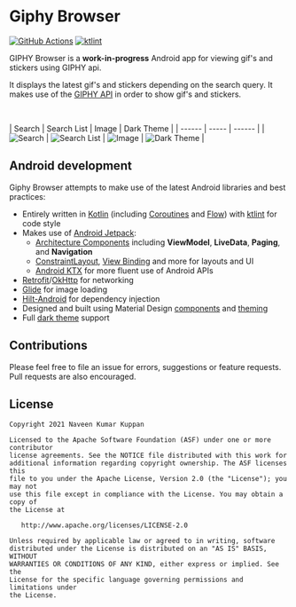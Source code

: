 # Giphy Browser

[![GitHub Actions](https://github.com/naveenkumarn27/giphy-browser/workflows/workflow/badge.svg)](.github/workflows/workflow.yml)
[![ktlint](https://img.shields.io/badge/code%20style-%E2%9D%A4-FF4081.svg)](https://ktlint.github.io/)

GIPHY Browser is a **work-in-progress** Android app for viewing gif's and stickers using GIPHY api.

It displays the latest gif's and stickers depending on the search query. It makes use of the [GIPHY API](https://developers.giphy.com/) in order to show gif's and stickers.

<br>

| Search | Search List | Image | Dark Theme |
| ------ | ----- | ------ |
| ![Search](art/screenshots/screenshot-1.png) | ![Search List](art/screenshots/screenshot-2.png) | ![Image](art/screenshots/screenshot-3.png) | ![Dark Theme](art/screenshots/screenshot-4.png) |

## Android development

Giphy Browser attempts to make use of the latest Android libraries and best practices:
* Entirely written in [Kotlin](https://kotlinlang.org/) (including [Coroutines](https://kotlinlang.org/docs/reference/coroutines-overview.html) and [Flow](https://kotlinlang.org/docs/reference/coroutines/flow.html)) with [ktlint](https://github.com/pinterest/ktlint) for code style
* Makes use of [Android Jetpack](https://developer.android.com/jetpack/):
  * [Architecture Components](https://developer.android.com/jetpack/arch/) including **ViewModel**, **LiveData**, **Paging**, and **Navigation**
  * [ConstraintLayout](https://developer.android.com/reference/androidx/constraintlayout/widget/ConstraintLayout), [View Binding](https://developer.android.com/topic/libraries/view-binding) and more for layouts and UI
  * [Android KTX](https://developer.android.com/kotlin/ktx) for more fluent use of Android APIs
* [Retrofit](https://square.github.io/retrofit/)/[OkHttp](https://square.github.io/okhttp/) for networking
* [Glide](https://github.com/bumptech/glide) for image loading
* [Hilt-Android](https://dagger.dev/hilt/) for dependency injection
* Designed and built using Material Design [components](https://material.io/components/) and [theming](https://material.io/design/material-theming/overview.html#material-theming)
* Full [dark theme](https://material.io/design/color/dark-theme.html) support

## Contributions

Please feel free to file an issue for errors, suggestions or feature requests. Pull requests are also encouraged.

## License

```
Copyright 2021 Naveen Kumar Kuppan

Licensed to the Apache Software Foundation (ASF) under one or more contributor
license agreements. See the NOTICE file distributed with this work for
additional information regarding copyright ownership. The ASF licenses this
file to you under the Apache License, Version 2.0 (the "License"); you may not
use this file except in compliance with the License. You may obtain a copy of
the License at

   http://www.apache.org/licenses/LICENSE-2.0

Unless required by applicable law or agreed to in writing, software
distributed under the License is distributed on an "AS IS" BASIS, WITHOUT
WARRANTIES OR CONDITIONS OF ANY KIND, either express or implied. See the
License for the specific language governing permissions and limitations under
the License.
```
